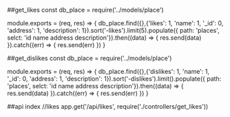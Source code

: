 ##get_likes
const db_place = require('../models/place')

module.exports = (req, res) => {
	db_place.find({},{'likes': 1, 'name': 1, '_id': 0, 'address': 1, 'description': 1}).sort('-likes').limit(5).populate({
		path: 'places',
		selct: 'id name address description'}).then((data) => {
		res.send(data)
	}).catch((err) => {
		res.send(err)
	})
}

##get_dislikes
const db_place = require('../models/place')

module.exports = (req, res) => {
	db_place.find({},{'dislikes': 1, 'name': 1, '_id': 0, 'address': 1, 'description': 1}).sort('-dislikes').limit().populate({
		path: 'places',
		selct: 'id name address description'}).then((data) => {
		res.send(data)
	}).catch((err) => {
		res.send(err)
	})
}

##api index
//likes
app.get('/api/likes', require('./controllers/get_likes'))
